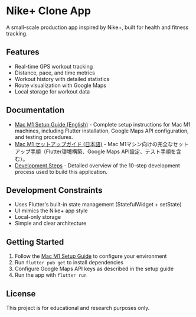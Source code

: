 # Nike+ Clone App

A small-scale production app inspired by Nike+, built for health and fitness tracking.

## Features

- Real-time GPS workout tracking
- Distance, pace, and time metrics
- Workout history with detailed statistics
- Route visualization with Google Maps
- Local storage for workout data

## Documentation

- [Mac M1 Setup Guide (English)](docs/mac_m1_setup_guide.md) - Complete setup instructions for Mac M1 machines, including Flutter installation, Google Maps API configuration, and testing procedures.
- [Mac M1 セットアップガイド (日本語)](docs/mac_m1_setup_guide_ja.md) - Mac M1マシン向けの完全なセットアップ手順（Flutter環境構築、Google Maps API設定、テスト手順を含む）。
- [Development Steps](docs/development_steps.md) - Detailed overview of the 10-step development process used to build this application.

## Development Constraints

- Uses Flutter's built-in state management (StatefulWidget + setState)
- UI mimics the Nike+ app style
- Local-only storage
- Simple and clear architecture

## Getting Started

1. Follow the [Mac M1 Setup Guide](docs/mac_m1_setup_guide.md) to configure your environment
2. Run `flutter pub get` to install dependencies
3. Configure Google Maps API keys as described in the setup guide
4. Run the app with `flutter run`

## License

This project is for educational and research purposes only.

